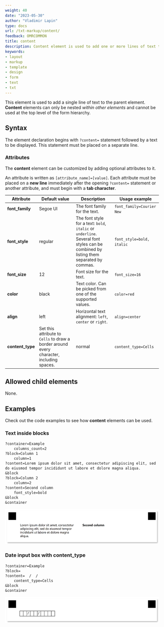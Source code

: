 ```yaml
---
weight: 40
date: "2023-05-30"
author: "Vladimir Lapin"
type: docs
url: /txt-markup/content/
feedback: OMRCOMMON
title: content
description: Content element is used to add one or more lines of text to the parent element.
keywords:
- layout
- markup
- template
- design
- form
- text
- txt
---
```


This element is used to add a single line of text to the parent element. **Content** elements can only be nested _within other elements_ and cannot be used at the top level of the form hierarchy.

## Syntax

The element declaration begins with `?content=` statement followed by a text to be displayed. This statement must be placed on a separate line.

### Attributes

The **content** element can be customized by adding optional attributes to it.

An attribute is written as `[attribute_name]=[value]`. Each attribute must be placed on a **new line** immediately after the opening `?content=` statement or another attribute, and must begin with a **tab character**.

Attribute | Default value | Description | Usage example
--------- | ------------- | ----------- | -------------
**font_family** | Segoe UI | The font family for the text. | `font_family=Courier New`
**font_style** | regular | The font style for a text: `bold`, `italic` or `underline`.<br />Several font styles can be combined by listing them separated by commas. | `font_style=bold, italic`
**font_size** | 12 | Font size for the text. | `font_size=16`
**color** | black | Text color. Can be picked from one of the supported values. | `color=red`
**align** | left | Horizontal text alignment: `left`, `center` or `right`. | `align=center`
**content_type** | Set this attribute to `Cells` to draw a border around every character, including spaces. | normal | `content_type=Cells`

## Allowed child elements

None.

## **Examples**

Check out the code examples to see how **content** elements can be used.

### Text inside blocks

```
?container=Example
	columns_count=2
?block=Column 1
	column=1
?content=Lorem ipsum dolor sit amet, consectetur adipiscing elit, sed do eiusmod tempor incididunt ut labore et dolore magna aliqua.
&block
?block=Column 2
	column=2
?content=Second column
	font_style=bold
&block
&container
```

![Text](content.png)

### Date input box with content_type

```
?container=Example
?block=
?content=  /  /    
	content_type=Cells
&block
&container
```

![Date input box with content_type](date-box.png)
